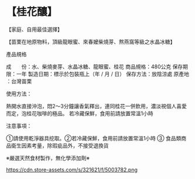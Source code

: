 # 【桂花釀】
【家庭、自用最佳選擇】 

 【苗栗在地原物料，頂級龍眼蜜、來春嬤柴燒芽、熬燕窩等級之水晶冰糖】  



產品規格

成　　份：水、柴燒麥芽、水晶冰糖、龍眼蜜、桂花
商品規格：480公克
保存期限：一年
製造日期：標示於包裝瓶上（年 / 月 / 日）
保存方法：放陰涼處
原產地    ：台灣苗栗

使用方法：

熱開水直接沖泡，悶2～3分鐘讓香氣釋出，連同桂花一併飲用，濃淡視個人喜愛而定，泡桂花咖啡的極品。
若冷藏保鮮，食用前請放置常溫1小時


注意事項：

①請使用乾淨器具挖取。②若冷藏保鮮，食用前請放置常溫1小時 ③ 食品類商品衛生因素考量，除瑕疵品外，不接受退換貨
                                
   ※嚴選天然食材製作，無化學添加劑※
   
   https://cdn.store-assets.com/s/321621/f/5003782.png
                                      
                                   
